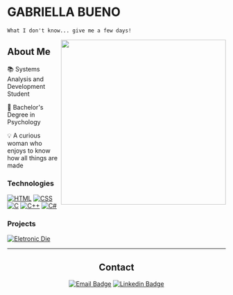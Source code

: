 # GABRIELLA BUENO

`What I don't know... give me a few days!` 

<img align="right" src="https://raw.githubusercontent.com/MicaelliMedeiros/micaellimedeiros/master/image/computer-illustration.png" min-width="380px" max-width="380px" width="380px">

## About Me

:books:  Systems Analysis and Development Student  

:brain:  Bachelor's Degree in Psychology  

:bulb:  A curious woman who enjoys to know how all things are made  

### Technologies

[![HTML](https://img.shields.io/badge/HTML-E34F26?style=for-the-badge&logo=html5&logoColor=white)](https://html.spec.whatwg.org)  [![CSS](https://img.shields.io/badge/CSS-3A76F0?style=for-the-badge&logo=css3&logoColor=white)](https://www.w3.org/TR/css3-roadmap/)  [![C](https://img.shields.io/badge/Language-323330?style=for-the-badge&logo=C&logoColor=white)](https://www.open-std.org/jtc1/sc22/wg14/)  [![C++](https://img.shields.io/badge/%2B%2B-0D597F?style=for-the-badge&logo=c&logoColor=white
)](https://cplusplus.com)  [![C#](https://img.shields.io/badge/%23-5C2D91?style=for-the-badge&logo=c&logoColor=white)](https://dotnet.microsoft.com/pt-br/languages/csharp)  
</div>
  
### Projects
  
[![Eletronic Die](https://github-readme-stats.vercel.app/api/pin/?username=gabriellabueno&repo=Dado-Eletronico&theme=tokyonight)](https://github.com/gabriellabueno/Dado-Eletronico/blob/main/English-Translation.md)

---

<div align="center">

## Contact

[![Email Badge](https://img.shields.io/badge/-gabriellacbueno@outlook.com-black?style=for-the-badge&logo=microsoft-outlook&logwhiteor=white)](mailto:gabriellacbueno@outlook.com)
[![Linkedin Badge](https://img.shields.io/badge/-Gabriella%20Bueno-430098?style=for-the-badge&logo=Linkedin&logoColor=white)](https://www.linkedin.com/in/gabriella-c-bueno)  

</div>
